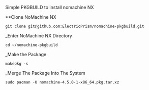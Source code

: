 Simple PKGBUILD to install nomachine NX

**Clone NoMachine NX
```
git clone git@github.com:ElectricPrism/nomachine-pkgbuild.git
```

_Enter NoMachine NX Directory
```
cd ~/nomachine-pkgbuild
```

_Make the Package
```
makepkg -s
```

_Merge The Package Into The System
```
sudo pacman -U nomachine-4.5.0-1-x86_64.pkg.tar.xz
```
